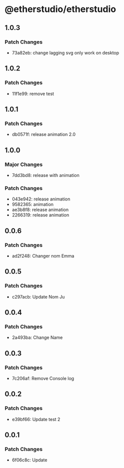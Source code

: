 # @etherstudio/etherstudio

## 1.0.3

### Patch Changes

- 73a82eb: change lagging svg only work on desktop

## 1.0.2

### Patch Changes

- 11f1e99: remove test

## 1.0.1

### Patch Changes

- db0571f: release animation 2.0

## 1.0.0

### Major Changes

- 7dd3bd8: release with animation

### Patch Changes

- 043e942: release animation
- 9582365: animation
- ae3b8f8: release animation
- 2266319: release animation

## 0.0.6

### Patch Changes

- ad2f248: Changer nom Emma

## 0.0.5

### Patch Changes

- c297acb: Update Nom Ju

## 0.0.4

### Patch Changes

- 2a493ba: Change Name

## 0.0.3

### Patch Changes

- 7c206af: Remove Console log

## 0.0.2

### Patch Changes

- e39bf66: Update test 2

## 0.0.1

### Patch Changes

- 6f06c8c: Update

